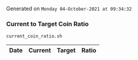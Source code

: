 Generated on `Monday 04-October-2021 at 09:34:32`

### Current to Target Coin Ratio
`current_coin_ratio.sh`

Date|Current|Target|Ratio
---|---|---|---
